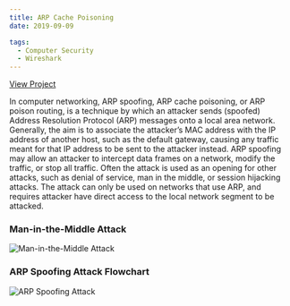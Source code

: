 ```yaml
---
title: ARP Cache Poisoning
date: 2019-09-09

tags:
  - Computer Security
  - Wireshark
---
```

[View Project](https://drive.google.com/file/d/1XZ6llzPHPvosuvshQ-XCG8pNwXbSVwib/view?usp=sharing)

In computer networking, ARP spoofing, ARP cache poisoning, or ARP
poison routing, is a technique by which an attacker sends (spoofed) Address
Resolution Protocol (ARP) messages onto a local area network. Generally, the
aim is to associate the attacker’s MAC address with the IP address of another
host, such as the default gateway, causing any traffic meant for that IP address
to be sent to the attacker instead. ARP spoofing may allow an attacker to intercept data frames on a network, modify the traffic, or stop all traffic. Often
the attack is used as an opening for other attacks, such as denial of service,
man in the middle, or session hijacking attacks. The attack can only be used
on networks that use ARP, and requires attacker have direct access to the local
network segment to be attacked.

<!--more-->

### Man-in-the-Middle Attack

![Man-in-the-Middle Attack](/media/man-in-the-middle-attack.png)

### ARP Spoofing Attack Flowchart

![ARP Spoofing Attack](/media/arp-spoof.png)
